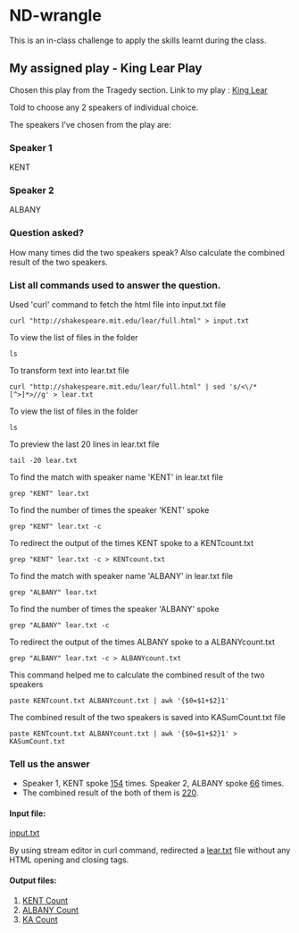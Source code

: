 # ND-wrangle 

This is an in-class challenge to apply the skills learnt during the class.

##  My assigned play - King Lear Play
Chosen this play from the Tragedy section.
Link to my play : [King Lear](http://shakespeare.mit.edu/lear/full.html)

Told to choose any 2 speakers of individual choice.

The speakers I've chosen from the play are:

###  Speaker 1 
KENT
### Speaker 2 
ALBANY

### Question asked?

How many times did the two speakers speak?
Also calculate the combined result of the two speakers.

### List all commands used to answer the question. 

Used 'curl' command to fetch the html file into input.txt file
```
curl "http://shakespeare.mit.edu/lear/full.html" > input.txt
```

To view the list of files in the folder
```
ls
```

To transform text into lear.txt file
```
curl "http://shakespeare.mit.edu/lear/full.html" | sed 's/<\/*[^>]*>//g' > lear.txt
```

To view the list of files in the folder
```
ls
```

To preview the last 20 lines in lear.txt file 
```
tail -20 lear.txt
```

To find the match with speaker name 'KENT' in lear.txt file
```
grep "KENT" lear.txt
```

To find the number of times the speaker 'KENT' spoke 
```
grep "KENT" lear.txt -c
```

To redirect the output of the times KENT spoke to a KENTcount.txt
```
grep "KENT" lear.txt -c > KENTcount.txt
```

To find the match with speaker name 'ALBANY' in lear.txt file
```
grep "ALBANY" lear.txt
```

To find the number of times the speaker 'ALBANY' spoke
```
grep "ALBANY" lear.txt -c
```

To redirect the output of the times ALBANY spoke to a ALBANYcount.txt
```
grep "ALBANY" lear.txt -c > ALBANYcount.txt
```

This command helped me to calculate the combined result of the two speakers
```
paste KENTcount.txt ALBANYcount.txt | awk '{$0=$1+$2}1'
```

The combined result of the two speakers is saved into KASumCount.txt file
```
paste KENTcount.txt ALBANYcount.txt | awk '{$0=$1+$2}1' > KASumCount.txt 
```

### Tell us the answer

- Speaker 1, KENT spoke  [154](https://github.com/navyadevineni/nd-wrangle/blob/main/KENTcount.txt) times. Speaker 2, ALBANY spoke [66](https://github.com/navyadevineni/nd-wrangle/blob/main/ALBANYcount.txt) times.
- The combined result of the both of them is [220](https://github.com/navyadevineni/nd-wrangle/blob/main/KASumCount.txt).

#### Input file:

[input.txt](https://github.com/navyadevineni/nd-wrangle/blob/main/input.txt)

By using stream editor in curl command, redirected a [lear.txt](https://github.com/navyadevineni/nd-wrangle/blob/main/lear.txt) file without any HTML opening and closing tags.

#### Output files:

1. [KENT Count](https://github.com/navyadevineni/nd-wrangle/blob/main/KENTcount.txt)
2. [ALBANY Count](https://github.com/navyadevineni/nd-wrangle/blob/main/ALBANYcount.txt)
3. [KA Count](https://github.com/navyadevineni/nd-wrangle/blob/main/KASumCount.txt)

